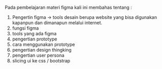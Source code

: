 Pada pembelajaran materi figma kali ini membahas tentang :
1. Pengertin figma
    -> tools desain berupa website yang bisa digunakan kapanpun dan dimanapun melalui internet.
2. fungsi figma
3. tools yang ada figma
4. pengertian prototype
5. cara menggunakan prototype
6. pengertian design thingking
7. pengertian user persona
8. slicing ui ke css / bootstrap
